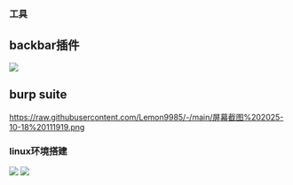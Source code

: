 ### 工具  

## backbar插件
![](https://github.com/Lemon9985/-/raw/main/屏幕截图%202025-10-18%20111650.png?raw=true)  
## burp suite  
![]()https://raw.githubusercontent.com/Lemon9985/-/main/屏幕截图%202025-10-18%20111919.png  
### linux环境搭建  
![](https://raw.githubusercontent.com/Lemon9985/-/main/屏幕截图%202025-10-18%20111610.png)
![](https://raw.githubusercontent.com/Lemon9985/-/main/屏幕截图%202025-10-18%20155509.png)


